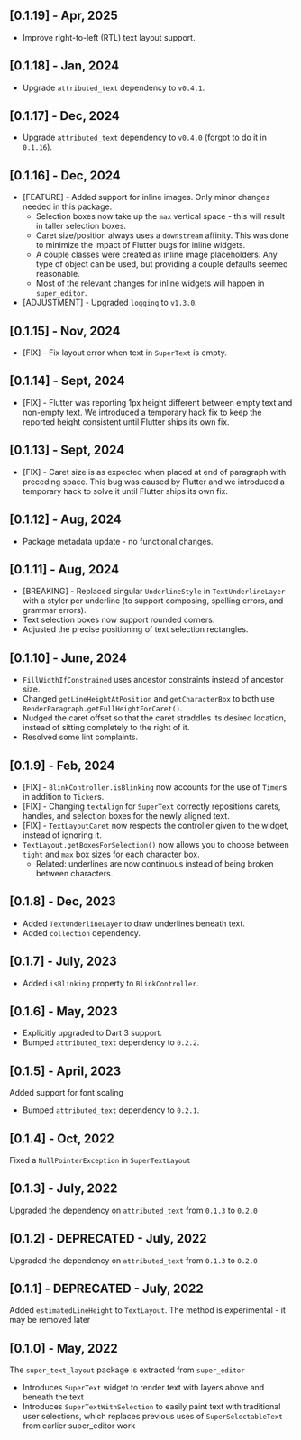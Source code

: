 ## [0.1.19] - Apr, 2025
 * Improve right-to-left (RTL) text layout support.

## [0.1.18] - Jan, 2024
 * Upgrade `attributed_text` dependency to `v0.4.1`.

## [0.1.17] - Dec, 2024
 * Upgrade `attributed_text` dependency to `v0.4.0` (forgot to do it in `0.1.16`).

## [0.1.16] - Dec, 2024
 * [FEATURE] - Added support for inline images. Only minor changes needed in this package.
   * Selection boxes now take up the `max` vertical space - this will result in taller selection boxes.
   * Caret size/position always uses a `downstream` affinity. This was done to minimize the impact of Flutter bugs for inline widgets.
   * A couple classes were created as inline image placeholders. Any type of object can be used, but providing a couple defaults seemed reasonable.
   * Most of the relevant changes for inline widgets will happen in `super_editor`.
 * [ADJUSTMENT] - Upgraded `logging` to `v1.3.0`.

## [0.1.15] - Nov, 2024
 * [FIX] - Fix layout error when text in `SuperText` is empty.

## [0.1.14] - Sept, 2024
 * [FIX] - Flutter was reporting 1px height different between empty text and non-empty text.
   We introduced a temporary hack fix to keep the reported height consistent until Flutter
   ships its own fix.

## [0.1.13] - Sept, 2024
 * [FIX] - Caret size is as expected when placed at end of paragraph with preceding space. 
   This bug was caused by Flutter and we introduced a temporary hack to solve it until 
   Flutter ships its own fix.

## [0.1.12] - Aug, 2024
 * Package metadata update - no functional changes.

## [0.1.11] - Aug, 2024
 * [BREAKING] - Replaced singular `UnderlineStyle` in `TextUnderlineLayer` with a styler per 
   underline (to support composing, spelling errors, and grammar errors).
 * Text selection boxes now support rounded corners.
 * Adjusted the precise positioning of text selection rectangles.

## [0.1.10] - June, 2024
 * `FillWidthIfConstrained` uses ancestor constraints instead of ancestor size.
 * Changed `getLineHeightAtPosition` and `getCharacterBox` to both use `RenderParagraph.getFullHeightForCaret()`.
 * Nudged the caret offset so that the caret straddles its desired location, instead of sitting completely to the right of it. 
 * Resolved some lint complaints.

## [0.1.9] - Feb, 2024
 * [FIX] - `BlinkController.isBlinking` now accounts for the use of `Timer`s in addition to `Ticker`s.
 * [FIX] - Changing `textAlign` for `SuperText` correctly repositions carets, handles, and selection boxes for the newly aligned text.
 * [FIX] - `TextLayoutCaret` now respects the controller given to the widget, instead of ignoring it.
 * `TextLayout.getBoxesForSelection()` now allows you to choose between `tight` and `max` box sizes for each character box.
   * Related: underlines are now continuous instead of being broken between characters.

## [0.1.8] - Dec, 2023
 * Added `TextUnderlineLayer` to draw underlines beneath text.
 * Added `collection` dependency.

## [0.1.7] - July, 2023
 * Added `isBlinking` property to `BlinkController`.

## [0.1.6] - May, 2023
 * Explicitly upgraded to Dart 3 support.
 * Bumped `attributed_text` dependency to `0.2.2`.

## [0.1.5] - April, 2023
Added support for font scaling
 
 * Bumped `attributed_text` dependency to `0.2.1`.
 
## [0.1.4] - Oct, 2022
Fixed a `NullPointerException` in `SuperTextLayout`

## [0.1.3] - July, 2022
Upgraded the dependency on `attributed_text` from `0.1.3` to `0.2.0`

## [0.1.2] - DEPRECATED - July, 2022
Upgraded the dependency on `attributed_text` from `0.1.3` to `0.2.0`

## [0.1.1] - DEPRECATED - July, 2022
Added `estimatedLineHeight` to `TextLayout`. The method is experimental - it may be removed later

## [0.1.0] - May, 2022
The `super_text_layout` package is extracted from `super_editor`

 * Introduces `SuperText` widget to render text with layers above and beneath the text
 * Introduces `SuperTextWithSelection` to easily paint text with traditional user selections, 
   which replaces previous uses of `SuperSelectableText` from earlier super_editor work
